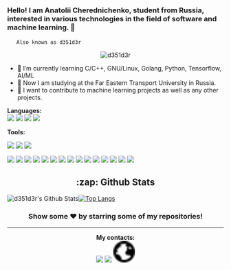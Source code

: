 ### Hello! I am Anatolii Cherednichenko, student from Russia, interested in various technologies in the field of software and machine learning.  👋
       Also known as d351d3r

<p align="center"> <img src="https://komarev.com/ghpvc/?username=d351d3r&label=Views&color=blue&style=plastic" alt="d351d3r" /> </p>

- 🌱 I’m currently learning C/C++, GNU/Linux, Golang, Python, Tensorflow, AI/ML
- 🏫 Now I am studying at the Far Eastern Transport University in Russia.
- 👯 I want to contribute to machine learning projects as well as any other projects.


**Languages:**  
<code><img height="50" src="https://raw.githubusercontent.com/abranhe/programming-languages-logos/master/src/cpp/cpp.svg"></code>
<code><img height="50" src="https://www.vectorlogo.zone/logos/python/python-ar21.svg"></code>
<code><img height="50" src="https://www.vectorlogo.zone/logos/golang/golang-ar21.svg"></code>
<code><img height="50" src="https://www.vectorlogo.zone/logos/gnu_bash/gnu_bash-ar21.svg"></code>

**Tools:** 

<code><img height="50" src="https://www.vectorlogo.zone/logos/git-scm/git-scm-ar21.svg"></code>
<code><img height="50" src="https://www.vectorlogo.zone/logos/linux/linux-ar21.svg"></code>
<code><img height="50" src="https://raw.githubusercontent.com/amido/azure-vector-icons/master/icons/SQL%20Database%20(Generic).svg"></code>

<code><img height="50" src="https://www.vectorlogo.zone/logos/nginx/nginx-ar21.svg"></code>
<code><img height="50" src="https://www.vectorlogo.zone/logos/docker/docker-ar21.svg"></code>
<code><img height="50" src="https://www.vectorlogo.zone/logos/djangoproject/djangoproject-ar21.svg"></code>
<code><img height="50" src="https://www.vectorlogo.zone/logos/pocoo_flask/pocoo_flask-ar21.svg"></code>
<code><img height="50" src="https://www.vectorlogo.zone/logos/android/android-ar21.svg"></code>
<code><img height="50" src="https://www.vectorlogo.zone/logos/jupyter/jupyter-ar21.svg"></code>
<code><img height="50" src="https://www.vectorlogo.zone/logos/numpy/numpy-ar21.svg"></code>
<code><img height="50" src="https://www.vectorlogo.zone/logos/tensorflow/tensorflow-ar21.svg"></code>
<code><img height="50" src="https://www.vectorlogo.zone/logos/vim/vim-ar21.svg"></code>
<code><img height="50" src="https://github.com/valohai/ml-logos/blob/master/keras.svg"></code>
<code><img height="50" src="https://www.vectorlogo.zone/logos/opencv/opencv-ar21.svg"></code>
<code><img height="50" src="https://www.vectorlogo.zone/logos/pytorch/pytorch-ar21.svg"></code>
<code><img height="50" src="https://github.com/valohai/ml-logos/blob/master/pandas.svg"></code>
<code><img height="50" src="https://github.com/valohai/ml-logos/blob/master/scipy.svg"></code>
<code><img height="50" src="https://github.com/valohai/ml-logos/blob/master/matplotlib.svg"></code>


<h2 align="center">:zap: Github Stats </h2>
<div algin="center">
<img alt="d351d3r's Github Stats" align="left" src="https://github-readme-stats.codestackr.vercel.app/api?username=d351d3r&show_icons=true&theme=radical&hide_border=true" />
       
[![Top Langs](https://github-readme-stats.vercel.app/api/top-langs/?username=d351d3r)](https://github.com/anuraghazra/github-readme-stats)
</div>

[telegram]: https://t.me/d351d3r/ 
[website]: https://desidesoft.dev/
[linkedin]: https://www.linkedin.com/in/anatolii-cherednichenko/ 
 
 
<div align="center">

### Show some ❤️ by starring some of my repositories!

<hr>

**My contacts:**  
[<code><img height="50" src="https://www.vectorlogo.zone/logos/telegram/telegram-ar21.svg"></code>][telegram]
[<code><img height="50" src="https://www.vectorlogo.zone/logos/linkedin/linkedin-ar21.svg"></code>][linkedin]
[<code><img height="50" src="https://raw.githubusercontent.com/iconic/open-iconic/master/svg/globe.svg"></code>][website]


<!--
**d351d3r/d351d3r** is a ✨ _special_ ✨ repository because its `README.md` (this file) appears on your GitHub profile.

Here are some ideas to get you started:

- 🔭 I’m currently working on ...
- 🌱 I’m currently learning ...
- 👯 I’m looking to collaborate on ...
- 🤔 I’m looking for help with ...
- 💬 Ask me about ...
- 📫 How to reach me: ...
- 😄 Pronouns: ...
- ⚡ Fun fact: ...
-->
